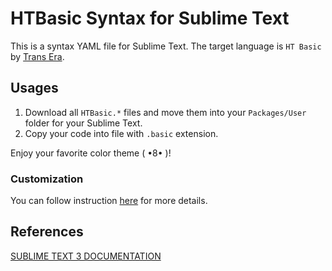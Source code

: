 # HTBasic Syntax for Sublime Text
This is a syntax YAML file for Sublime Text. The target language is `HT Basic` by [Trans Era](http://transera.com/).

## Usages
1. Download all `HTBasic.*` files and move them into your `Packages/User` folder for your Sublime Text.
2. Copy your code into file with `.basic` extension.

Enjoy your favorite color theme ( •8• )!

### Customization
You can follow instruction [here](http://docs.sublimetext.info/en/latest/extensibility/syntaxdefs.html) for more details.

## References
[SUBLIME TEXT 3 DOCUMENTATION](https://www.sublimetext.com/docs/3/syntax.html)
